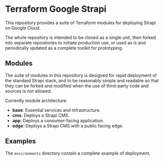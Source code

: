 # Terraform Google Strapi

This repository provides a suite of Terraform modules for deploying Strapi on
Google Cloud.

The whole repository is intended to be cloned as a single unit, then forked into
separate repositories to initiate production use, or used as is and periodically
updated as a complete toolkit for prototyping.

## Modules

The suite of modules in this repository is designed for rapid deployment of the
standard Strapi stack, and to be reasonably simple and readable so that they can
be forked and modified when the use of third-party code and sources is not
allowed.

Currently module architecture:

- **base**: Essential services and infrastructure.
- **cms**: Deploys a Strapi CMS.
- **app**: Deploys a consumer-facing application.
- **edge**: Deploys a Strapi CMS with a public facing edge.

## Examples

The `environments` directory contain a complete example of deployment.
